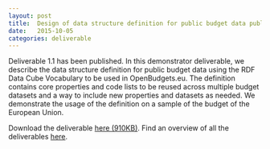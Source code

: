 ```yaml
---
layout: post
title:  Design of data structure definition for public budget data published
date:   2015-10-05
categories: deliverable
---
```

Deliverable 1.1 has been published. In this demonstrator deliverable, we describe the data structure definition for public budget data using the RDF Data Cube Vocabulary to be used in OpenBudgets.eu. The definition contains core properties and code lists to be reused across multiple budget datasets and a way to include new properties and datasets as needed. We demonstrate the usage of the definition on a sample of the budget of the European Union. 

Download the deliverable [here (910KB)]({{site.baseurl}}/assets/Deliverables/D1.2.pdf). Find an overview of all the deliverables [here]({{site.baseurl}}/about/deliverables/).



